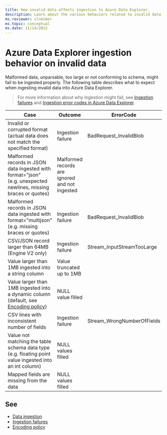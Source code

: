 ```yaml
---
title: How invalid data affects ingestion to Azure Data Explorer.
description: Learn about the various behaviors related to invalid data being ingested by Azure Data Explorer.
ms.reviewer: slneimer
ms.topic: conceptual
ms.date: 11/14/2022
---
```


# Azure Data Explorer ingestion behavior on invalid data

Malformed data, unparsable, too large or not conforming to schema, might fail to be ingested properly. The following table describes what to expect when ingesting invalid data into Azure Data Explorer.

> For more information about why ingestion might fail, see [Ingestion failures](ingestionfailures.md) and  [Ingestion error codes in Azure Data Explorer](../../error-codes.md).

|Case                                                                                                               |Outcome                                            |ErrorCode                  |
|-------------------------------------------------------------------------------------------------------------------|---------------------------------------------------|---------------------------|
|Invalid or corrupted format (actual data does not match the specified format)                                      |Ingestion failure                                  |BadRequest_InvalidBlob     |
|Malformed records in JSON data ingested with format="json" (e.g. unexpected newlines, missing braces or quotes)    |Malformed records are ignored and not ingested     |                           |
|Malformed records in JSON data ingested with format="multijson" (e.g. missing braces or quotes)                    |Ingestion failure                                  |BadRequest_InvalidBlob     |
|CSV/JSON record larger than 64MB (Engine V2 only)                                                                  |Ingestion failure                                  |Stream_InputStreamTooLarge |
|Value larger than 1MB ingested into a string column                                                                |Value truncated up to 1MB                          |                           |
|Value larger than 1MB ingested into a dynamic column (default, see [Encoding policy](encoding-policy.md))          |NULL value filled                                  |                           |
|CSV lines with inconsistent number of fields                                                                       |Ingestion failure                                  |Stream_WrongNumberOfFields |
|Value not matching the table schema data type (e.g. floating point value ingested into an int column)              |NULL values filled                                 |                           |
|Mapped fields are missing from the data                                                                            |NULL values filled                                 |                           |

## See

* [Data ingestion](../../ingest-data-overview.md)
* [Ingestion failures](ingestionfailures.md)
* [Encoding policy](encoding-policy.md)
